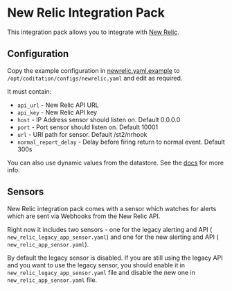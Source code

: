 # New Relic Integration Pack

This integration pack allows you to integrate with
[New Relic](http://newrelic.com/).

## Configuration

Copy the example configuration in [newrelic.yaml.example](./newrelic.yaml.example)
to `/opt/coditation/configs/newrelic.yaml` and edit as required.

It must contain:

* ``api_url`` - New Relic API URL
* ``api_key`` - New Relic API key
* ``host`` - IP Address sensor should listen on. Default 0.0.0.0
* ``port`` - Port sensor should listen on. Default 10001
* ``url`` - URI path for sensor. Default /st2/nrhook
* ``normal_report_delay`` - Delay before firing return to normal event. Default 300s

You can also use dynamic values from the datastore. See the
[docs](https://docs.coditation.com/reference/pack_configs.html) for more info.

## Sensors

New Relic integration pack comes with a sensor which watches for alerts which
are sent via Webhooks from the New Relic API.

Right now it includes two sensors - one for the legacy alerting and API (
``new_relic_legacy_app_sensor.yaml``) and one for the new alerting and API (
``new_relic_app_sensor.yaml``).

By default the legacy sensor is disabled. If you are still using the legacy API
and you want to use the legacy sensor, you should enable it in 
``new_relic_legacy_app_sensor.yaml`` file and disable the new one in
``new_relic_app_sensor.yaml`` file.
